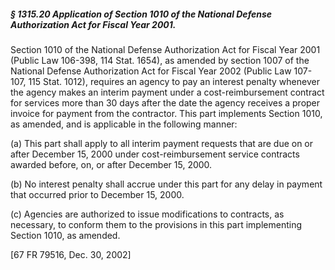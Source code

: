 ##### § 1315.20 Application of Section 1010 of the National Defense Authorization Act for Fiscal Year 2001. #####

Section 1010 of the National Defense Authorization Act for Fiscal Year 2001 (Public Law 106-398, 114 Stat. 1654), as amended by section 1007 of the National Defense Authorization Act for Fiscal Year 2002 (Public Law 107-107, 115 Stat. 1012), requires an agency to pay an interest penalty whenever the agency makes an interim payment under a cost-reimbursement contract for services more than 30 days after the date the agency receives a proper invoice for payment from the contractor. This part implements Section 1010, as amended, and is applicable in the following manner:

(a) This part shall apply to all interim payment requests that are due on or after December 15, 2000 under cost-reimbursement service contracts awarded before, on, or after December 15, 2000.

(b) No interest penalty shall accrue under this part for any delay in payment that occurred prior to December 15, 2000.

(c) Agencies are authorized to issue modifications to contracts, as necessary, to conform them to the provisions in this part implementing Section 1010, as amended.

[67 FR 79516, Dec. 30, 2002]